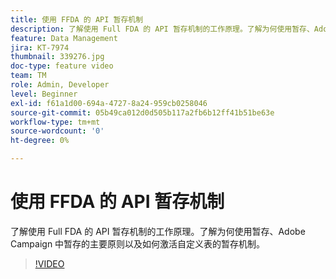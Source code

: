 ```yaml
---
title: 使用 FFDA 的 API 暂存机制
description: 了解使用 Full FDA 的 API 暂存机制的工作原理。了解为何使用暂存、Adobe Campaign 中暂存的主要原则以及如何激活自定义表的暂存机制。
feature: Data Management
jira: KT-7974
thumbnail: 339276.jpg
doc-type: feature video
team: TM
role: Admin, Developer
level: Beginner
exl-id: f61a1d00-694a-4727-8a24-959cb0258046
source-git-commit: 05b49ca012d0d505b117a2fb6b12ff41b51be63e
workflow-type: tm+mt
source-wordcount: '0'
ht-degree: 0%

---
```


# 使用 FFDA 的 API 暂存机制

了解使用 Full FDA 的 API 暂存机制的工作原理。了解为何使用暂存、Adobe Campaign 中暂存的主要原则以及如何激活自定义表的暂存机制。

>[!VIDEO](https://video.tv.adobe.com/v/339276?quality=12&learn=on)
